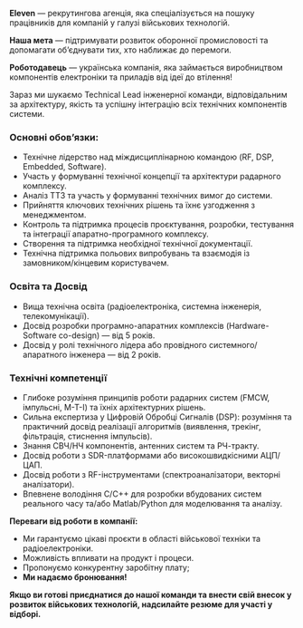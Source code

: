**Eleven** — рекрутингова агенція, яка спеціалізується на пошуку працівників
для компаній у галузі військових технологій.

**Наша мета** — підтримувати розвиток оборонної промисловості та допомагати
об’єднувати тих, хто наближає до перемоги.

**Роботодавець** — українська компанія, яка займається виробництвом
компонентів електроніки та приладів від ідеї до втілення!

Зараз ми шукаємо Technical Lead інженерної команди, відповідальним за
архітектуру, якість та успішну інтеграцію всіх технічних компонентів системи.

### **Основні обов’язки:**

  * Технічне лідерство над міждисциплінарною командою (RF, DSP, Embedded, Software).
  * Участь у формуванні технічної концепції та архітектури радарного комплексу.
  * Аналіз ТТЗ та участь у формуванні технічних вимог до системи.
  * Прийняття ключових технічних рішень та їхнє узгодження з менеджментом.
  * Контроль та підтримка процесів проєктування, розробки, тестування та інтеграції апаратно-програмного комплексу.
  * Створення та підтримка необхідної технічної документації.
  * Технічна підтримка польових випробувань та взаємодія із замовником/кінцевим користувачем.

### **Освіта та Досвід**

  * Вища технічна освіта (радіоелектроніка, системна інженерія, телекомунікації).
  * Досвід розробки програмно-апаратних комплексів (Hardware-Software co-design) — від 5 років.
  * Досвід у ролі технічного лідера або провідного системного/апаратного інженера — від 2 років.

### **Технічні компетенції**

  * Глибоке розуміння принципів роботи радарних систем (FMCW, імпульсні, M-T-I) та їхніх архітектурних рішень.
  * Сильна експертиза у Цифровій Обробці Сигналів (DSP): розуміння та практичний досвід реалізації алгоритмів (виявлення, трекінг, фільтрація, стиснення імпульсів).
  * Знання СВЧ/НЧ компонентів, антенних систем та РЧ-тракту.
  * Досвід роботи з SDR-платформами або високошвидкісними АЦП/ЦАП.
  * Досвід роботи з RF-інструментами (спектроаналізатори, векторні аналізатори).
  * Впевнене володіння C/C++ для розробки вбудованих систем реального часу та/або Matlab/Python для моделювання та аналізу.

**Переваги від роботи в компанії:**

  * Ми гарантуємо цікаві проєкти в області військової техніки та радіоелектроніки.
  * Можливість впливати на продукт і процеси.
  * Пропонуємо конкурентну заробітну плату;
  * **Ми надаємо бронювання!**

**Якщо ви готові приєднатися до нашої команди та внести свій внесок у розвиток
військових технологій, надсилайте резюме для участі у відборі.**